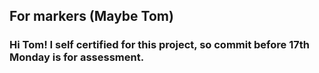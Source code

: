 ## For markers (Maybe Tom)
### Hi Tom! I self certified for this project, so commit before 17th Monday is for assessment.
